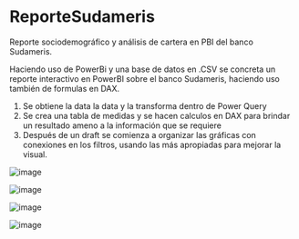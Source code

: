 # ReporteSudameris
Reporte sociodemográfico y análisis de cartera en PBI del banco Sudameris.

Haciendo uso de PowerBi y una base de datos en .CSV se concreta un reporte interactivo en PowerBI sobre el banco Sudameris, haciendo uso también de formulas en DAX.

1. Se obtiene la data la data y la transforma dentro de Power Query
2. Se crea una tabla de medidas y se hacen calculos en DAX para brindar un resultado ameno a la información que se requiere
3. Después de un draft se comienza a organizar las gráficas con conexiones en los filtros, usando las más apropiadas para mejorar la visual.
   
![image](https://github.com/santiagohrd/ReporteSudameris/assets/96275927/885ed23d-1d70-419b-9f5a-304b8bfdb396)

![image](https://github.com/santiagohrd/ReporteSudameris/assets/96275927/15c8d376-9fc0-42d9-9c41-36f9d3397192)

![image](https://github.com/santiagohrd/ReporteSudameris/assets/96275927/785785bd-863c-4bb8-8e73-aa0caa438a94)

![image](https://github.com/santiagohrd/ReporteSudameris/assets/96275927/87d5d74d-1498-4f89-bc2d-dad644e26271)


